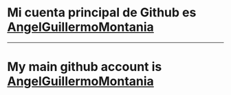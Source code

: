 # Mi cuenta principal de Github es [AngelGuillermoMontania](https://github.com/AngelGuillermoMontania)
-----------------------------------------------------------------------------------------------
# My main github account is [AngelGuillermoMontania](https://github.com/AngelGuillermoMontania)
